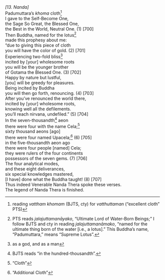 *\[13. Nanda\]*  
Padumuttara’s *khoma* cloth[^1]  
I gave to the Self-Become One,  
the Sage So Great, the Blessed One,  
the Best in the World, Neutral One. (1) \[700\]  
Then Buddha, named for the lotus[^2]  
made this prophesy about me:  
“due to giving this piece of cloth  
you will have the color of gold. (2) \[701\]  
Experiencing two-fold bliss[^3]  
incited by \[your\] wholesome roots  
you will be the younger brother  
of Gotama the Blessed One. (3) \[702\]  
Happy by nature but lustful,  
\[you\] will be greedy for pleasures.  
Being incited by Buddha  
you will then go forth, renouncing. (4) \[703\]  
After you’ve renounced the world there,  
incited by \[your\] wholesome roots,  
knowing well all the defilements.  
you’ll reach nirvana, undefiled.” (5) \[704\]  
In the seven-thousandth[^4] aeon  
there were four with the name Cela;[^5]  
sixty thousand aeons \[ago\]  
there were four named Upacela;[^6] (6) \[705\]  
in the five-thousandth aeon ago  
there were four people \[named\] Cela;  
they were rulers of the four continents  
possessors of the seven gems. (7) \[706\]  
The four analytical modes,  
and these eight deliverances,  
six special knowledges mastered,  
\[I have\] done what the Buddha taught! (8) \[707\]  
Thus indeed Venerable Nanda Thera spoke these verses.  
The legend of Nanda Thera is finished.  
[^1]: reading *vattham khomam* (BJTS, cty) for *vatthuttaman*
    (“excellent cloth” PTS)  
[^2]: PTS reads *jalajuttamanāyako*, “Ultimate Lord of Water-Born
    Beings;” I follow BJTS and cty in reading *jalajuttamanāmako*,
    “named for the ultimate thing born of the water \[i.e., a lotus\].”
    This Buddha’s name, “Padumuttara,” means “Supreme Lotus”.  
[^3]: as a god, and as a man  
[^4]: BJTS reads “in the hundred-thousandth”.  
[^5]: “Cloth”  
[^6]: “Additional Cloth”
